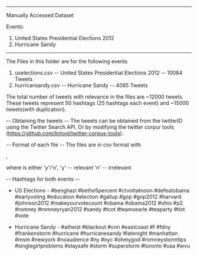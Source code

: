-----------------------------------------------------
 Manually Accessed Dataset 

 Events: 
1. United States Presidential Elections 2012
2. Hurricane Sandy
-----------------------------------------------------

The Files in this folder are for the following events
1. uselections.csv -- United States Presidential Elections 2012 -- 10084 Tweets
2. hurricansandy.csv -- Hurricane Sandy -- 4085 Tweets

The total number of tweets with relevance in the files are ~12000 tweets. These tweets represent 50 hashtags 
(25 hashtags each event) and ~15000 tweets(with duplication).
    
-- Obtaining the tweets -- 
The tweets can be obtained from the twitterID using the Twitter Search API. 
Or by modifying the twitter corpur tools (https://github.com/lintool/twitter-corpus-tools). 

-- Format of each file --
The files are in csv format with 

<tweetid>,<relevance>

where <relevance> is either 'y'/'n', 
'y' -- relevant
'n' -- irrelevant


-- Hashtags for both events --

- US Elections -
#benghazi
#bethe5percent
#ctvottatnoon
#defeatobama
#earlyvoting
#education
#election
#gallup
#gop
#gop2012
#harvard
#johnson2012
#makeyourvotecount
#obama
#obama2012
#ohio
#p2
#romney
#romneyryan2012
#sandy
#tcot
#teamsearle
#teaparty
#tlot
#vote


- Hurricane Sandy -
#atheist
#blackout
#cnn
#eastcoast
#f
#fdny
#frankenstorm
#hurricane
#hurricanesandy
#latenight
#manhattan
#msm
#newyork
#noaudience
#ny
#nyc
#ohmygod
#romneystormtips
#singlegirlproblems
#staysafe
#storm
#superstorm
#toronto
#usa
#wvu
 			

